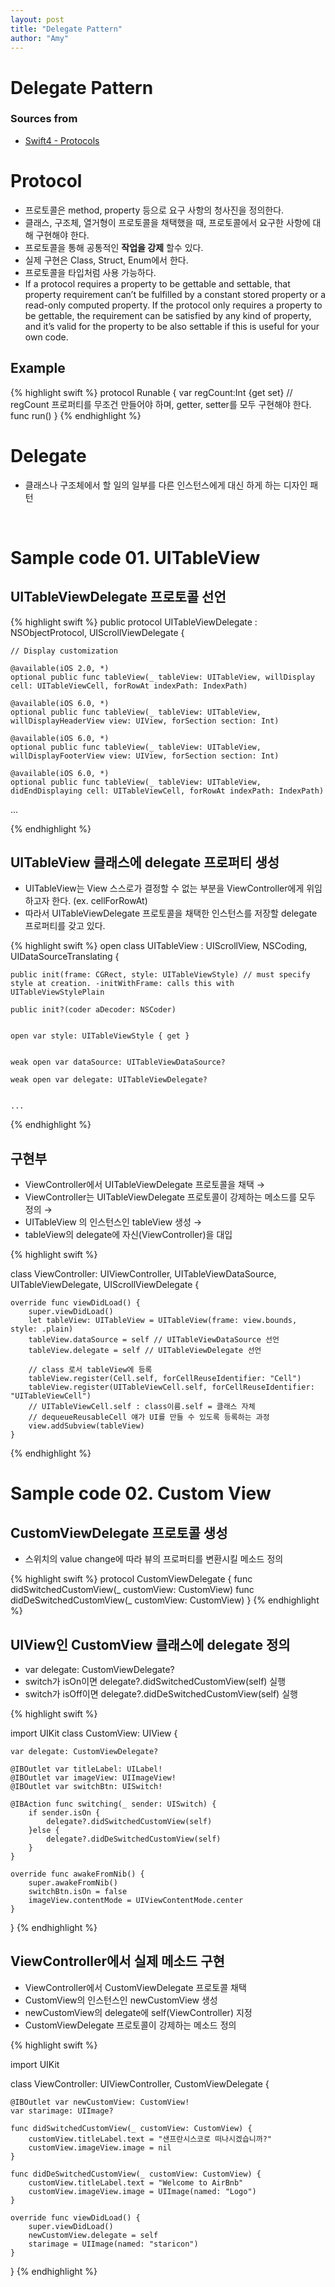 ```yaml
---
layout: post
title: "Delegate Pattern"
author: "Amy"
---
```


# Delegate Pattern
### Sources from
- [Swift4 - Protocols](https://developer.apple.com/library/content/documentation/Swift/Conceptual/Swift_Programming_Language/Protocols.html)

# Protocol
- 프로토콜은 method, property 등으로 요구 사항의 청사진을 정의한다.
- 클래스, 구조체, 열거형이 프로토콜을 채택했을 때, 프로토콜에서 요구한 사항에 대해 구현해야 한다.- 프로토콜을 통해 공통적인 **작업을 강제** 할수 있다.
- 실제 구현은 Class, Struct, Enum에서 한다.
- 프로토콜을 타입처럼 사용 가능하다.
- If a protocol requires a property to be gettable and settable, that property requirement can’t be fulfilled by a constant stored property or a read-only computed property. If the protocol only requires a property to be gettable, the requirement can be satisfied by any kind of property, and it’s valid for the property to be also settable if this is useful for your own code.

## Example

{% highlight swift %}
protocol Runable {	var regCount:Int {get set} // regCount 프로퍼티를 무조건 만들어야 하며, getter, setter를 모두 구현해야 한다. 	func run()
}
{% endhighlight %}


# Delegate
- 클래스나 구조체에서 할 일의 일부를 다른 인스턴스에게 대신 하게 하는 디자인 패턴

<br>

# Sample code 01. UITableView

## UITableViewDelegate 프로토콜 선언

{% highlight swift %}
public protocol UITableViewDelegate : NSObjectProtocol, UIScrollViewDelegate {

    // Display customization
    
    @available(iOS 2.0, *)
    optional public func tableView(_ tableView: UITableView, willDisplay cell: UITableViewCell, forRowAt indexPath: IndexPath)

    @available(iOS 6.0, *)
    optional public func tableView(_ tableView: UITableView, willDisplayHeaderView view: UIView, forSection section: Int)

    @available(iOS 6.0, *)
    optional public func tableView(_ tableView: UITableView, willDisplayFooterView view: UIView, forSection section: Int)

    @available(iOS 6.0, *)
    optional public func tableView(_ tableView: UITableView, didEndDisplaying cell: UITableViewCell, forRowAt indexPath: IndexPath)

...

{% endhighlight %}

## UITableView 클래스에 delegate 프로퍼티 생성
- UITableView는 View 스스로가 결정할 수 없는 부분을 ViewController에게 위임하고자 한다. (ex. cellForRowAt)
- 따라서 UITableViewDelegate 프로토콜을 채택한 인스턴스를 저장할 delegate 프로퍼티를 갖고 있다.

{% highlight swift %}
open class UITableView : UIScrollView, NSCoding, UIDataSourceTranslating {

    
    public init(frame: CGRect, style: UITableViewStyle) // must specify style at creation. -initWithFrame: calls this with UITableViewStylePlain

    public init?(coder aDecoder: NSCoder)

    
    open var style: UITableViewStyle { get }

    
    weak open var dataSource: UITableViewDataSource?

    weak open var delegate: UITableViewDelegate?
    
    
    ...
    
{% endhighlight %}


## 구현부
- ViewController에서 UITableViewDelegate 프로토콜을 채택 → 
- ViewController는 UITableViewDelegate 프로토콜이 강제하는 메소드를 모두 정의 → 
- UITableView 의 인스턴스인 tableView 생성 → 
- tableView의 delegate에 자신(ViewController)을 대입

{% highlight swift %}

class ViewController: UIViewController, UITableViewDataSource, UITableViewDelegate, UIScrollViewDelegate {

    override func viewDidLoad() {
        super.viewDidLoad()
        let tableView: UITableView = UITableView(frame: view.bounds, style: .plain)
        tableView.dataSource = self // UITableViewDataSource 선언
        tableView.delegate = self // UITableViewDelegate 선언
        
        // class 로서 tableView에 등록
        tableView.register(Cell.self, forCellReuseIdentifier: "Cell")
        tableView.register(UITableViewCell.self, forCellReuseIdentifier: "UITableViewCell")
        // UITableViewCell.self : class이름.self = 클래스 자체
        // dequeueReusableCell 얘가 UI를 만들 수 있도록 등록하는 과정
        view.addSubview(tableView)
    }
    
{% endhighlight %}



# Sample code 02. Custom View

## CustomViewDelegate 프로토콜 생성
- 스위치의 value change에 따라 뷰의 프로퍼티를 변환시킬 메소드 정의

{% highlight swift %}
protocol CustomViewDelegate {
    func didSwitchedCustomView(_ customView: CustomView)
    func didDeSwitchedCustomView(_ customView: CustomView)
}
{% endhighlight %}


## UIView인 CustomView 클래스에 delegate 정의
- var delegate: CustomViewDelegate?
- switch가 isOn이면 delegate?.didSwitchedCustomView(self) 실행
- switch가 isOff이면 delegate?.didDeSwitchedCustomView(self) 실행

{% highlight swift %}

import UIKit
class CustomView: UIView {
    
    var delegate: CustomViewDelegate?
    
    @IBOutlet var titleLabel: UILabel!
    @IBOutlet var imageView: UIImageView!
    @IBOutlet var switchBtn: UISwitch!
    
    @IBAction func switching(_ sender: UISwitch) {
        if sender.isOn {
            delegate?.didSwitchedCustomView(self)
        }else {
            delegate?.didDeSwitchedCustomView(self)
        }
    }
    
    override func awakeFromNib() {
        super.awakeFromNib()
        switchBtn.isOn = false
        imageView.contentMode = UIViewContentMode.center
    }
    
}
{% endhighlight %}

## ViewController에서 실제 메소드 구현
- ViewController에서 CustomViewDelegate 프로토콜 채택
- CustomView의 인스턴스인 newCustomView 생성
- newCustomView의 delegate에 self(ViewController) 지정
- CustomViewDelegate 프로토콜이 강제하는 메소드 정의


{% highlight swift %}

import UIKit

class ViewController: UIViewController, CustomViewDelegate {
    
    @IBOutlet var newCustomView: CustomView!
    var starimage: UIImage?
    
    func didSwitchedCustomView(_ customView: CustomView) {
        customView.titleLabel.text = "샌프란시스코로 떠나시겠습니까?"
        customView.imageView.image = nil
    }
    
    func didDeSwitchedCustomView(_ customView: CustomView) {
        customView.titleLabel.text = "Welcome to AirBnb"
        customView.imageView.image = UIImage(named: "Logo")
    }
    
    override func viewDidLoad() {
        super.viewDidLoad()
        newCustomView.delegate = self
        starimage = UIImage(named: "staricon")
    }
    
}
{% endhighlight %}
